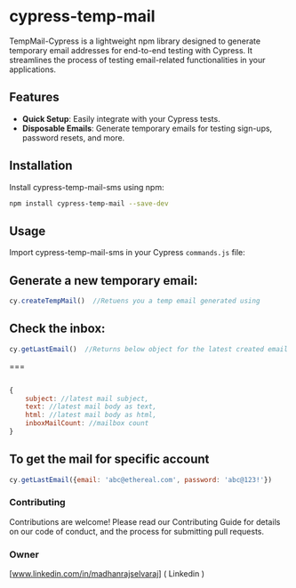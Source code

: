 # cypress-temp-mail
TempMail-Cypress is a lightweight npm library designed to generate temporary email addresses for end-to-end testing with Cypress. It streamlines the process of testing email-related functionalities in your applications.

## Features

- **Quick Setup**: Easily integrate with your Cypress tests.
- **Disposable Emails**: Generate temporary emails for testing sign-ups, password resets, and more.


## Installation

Install cypress-temp-mail-sms using npm:

```bash 
npm install cypress-temp-mail --save-dev
```

## Usage
Import cypress-temp-mail-sms in your Cypress ``commands.js`` file:

## Generate a new temporary email:

```javascript
cy.createTempMail()  //Retuens you a temp email generated using

``` 

## Check the inbox:

```javascript
cy.getLastEmail()  //Returns below object for the latest created email . 
```
===

```javascript

{
    subject: //latest mail subject,
    text: //latest mail body as text,
    html: //latest mail body as html,
    inboxMailCount: //mailbox count
}

```

## To get the mail for specific account
```javascript
cy.getLastEmail({email: 'abc@ethereal.com', password: 'abc@123!'}) 

```

### Contributing
Contributions are welcome! Please read our Contributing Guide for details on our code of conduct, and the process for submitting pull requests.

### Owner

[www.linkedin.com/in/madhanrajselvaraj] ( Linkedin )
